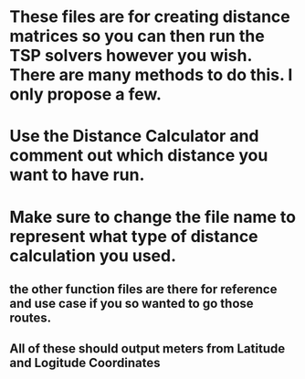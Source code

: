 # These files are for creating distance matrices so you can then run the TSP solvers however you wish. There are many methods to do this. I only propose a few.

# Use the Distance Calculator and comment out which distance you want to have run.

# Make sure to change the file name to represent what type of distance calculation you used.

## the other function files are there for reference and use case if you so wanted to go those routes.

## All of these should output meters from Latitude and Logitude Coordinates
